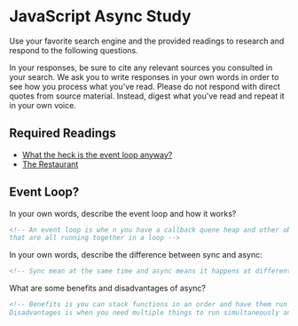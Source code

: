 # JavaScript Async Study

Use your favorite search engine and the provided readings to research and
respond to the following questions.

In your responses, be sure to cite any relevant sources you consulted in your
search. We ask you to write responses in your own words in order to see how you
process what you've read. Please do not respond with direct quotes from source
material. Instead, digest what you've read and repeat it in your own voice.

## Required Readings

-   [What the heck is the event loop anyway?](https://www.youtube.com/watch?v=8aGhZQkoFbQ)
-   [The Restaurant](https://www.codeschool.com/blog/2014/10/30/understanding-node-js/)

## Event Loop?

In your own words, describe the event loop and how it works?

```md
<!-- An event loop is whe n you have a callback quene heap and other objects and functions
that are all running together in a loop -->
```

In your own words, describe the difference between sync and async:

```md
<!-- Sync mean at the same time and async means it happens at different time. -->
```

What are some benefits and disadvantages of async?

```md
<!-- Benefits is you can stack functions in an order and have them run in a specific fashion.
Disadvantages is when you need multiple things to run simultaneously and are not able to. -->
```
